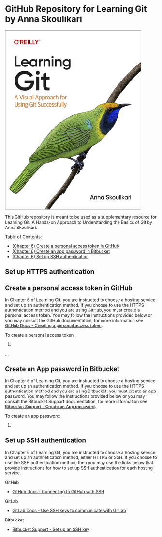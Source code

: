 # GitHub Repository for Learning Git by Anna Skoulikari

<img src="learning_git_cover.png" width=450>

This GitHub repository is meant to be used as a supplementary resource for Learning Git: A Hands-on Approach to Understanding the Basics of Git by Anna Skoulikari.

Table of Contents:

- [(Chapter 6) Create a personal access token in GitHub](#create-a-personal-access-token-in-github)
- [(Chapter 6) Create an app password in Bitbucket](#create-an-app-password-in-bitbucket)
- [(Chapter 6) Set up SSH authentication](#set-up-SSH-authentication)

## Set up HTTPS authentication

## Create a personal access token in GitHub

In Chapter 6 of Learning Git, you are instructed to choose a hosting service and set up an authentication method. If you choose to use the HTTPS authentication method and you are using GitHub, you must create a personal access token. You may follow the instructions provided below or you may consult the GitHub documentation, for more information see [GitHub Docs - Creating a personal access token](https://docs.github.com/en/authentication/keeping-your-account-and-data-secure/creating-a-personal-access-token).

To create a personal access token:

1.

...

## Create an App password in Bitbucket

In Chapter 6 of Learning Git, you are instructed to choose a hosting service and set up an authentication method. If you choose to use the HTTPS authentication method and you are using Bitbucket, you must create an app password. You may follow the instructions provided below or you may consult the Bitbucket Support documentation, for more information see [Bitbucket Support - Create an App password](https://support.atlassian.com/bitbucket-cloud/docs/create-an-app-password/).

To create an app password:

1.

## Set up SSH authentication

In Chapter 6 of Learning Git, you are instructed to choose a hosting service and set up an authnetication method, either HTTPS or SSH. If you choose to use the SSH authentication method, then you may use the links below that provide instructions for how to set up SSH authentication for each hosting service.

GitHub

- [GitHub Docs - Connecting to GitHub with SSH](https://docs.github.com/en/authentication/connecting-to-github-with-ssh)

GitLab

- [GitLab Docs - Use SSH keys to communicate with GitLab](https://docs.gitlab.com/ee/user/ssh.html)

Bitbucket

- [Bitbucket Support - Set up an SSH key](https://support.atlassian.com/bitbucket-cloud/docs/set-up-an-ssh-key/)
